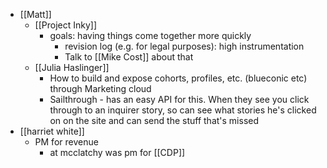 - [[Matt]]
	- [[Project Inky]]
		- goals: having things come together more quickly
			- revision log (e.g. for legal purposes): high instrumentation
			- Talk to [[Mike Cost]] about that
	- [[Julia Haslinger]]
		- How to build and expose cohorts, profiles, etc. (blueconic etc) through Marketing cloud
		- Sailthrough - has an easy API for this. When they see you click through to an inquirer story, so can see what stories he's clicked on on the site and can send the stuff that's missed
- [[harriet white]]
	- PM for revenue
		- at mcclatchy was pm for [[CDP]]